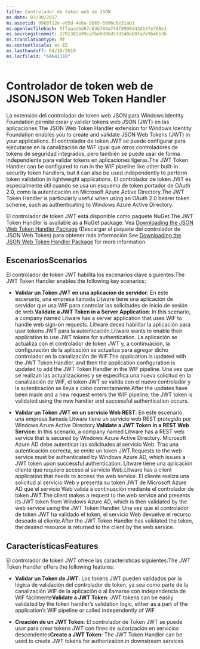 ```yaml
---
title: Controlador de token web de JSON
ms.date: 03/30/2017
ms.assetid: 9968f12e-e05d-4e6a-9b65-6896c0e31ab1
ms.openlocfilehash: 5ffaaaebd87c63b784a749f8998d43d14fe768e1
ms.sourcegitcommit: 2701302a99cafbe0d86d53d540eb0fa7e9b46b36
ms.translationtype: MT
ms.contentlocale: es-ES
ms.lasthandoff: 04/28/2019
ms.locfileid: "64641110"
---
```

# <a name="json-web-token-handler"></a><span data-ttu-id="da4b6-102">Controlador de token web de JSON</span><span class="sxs-lookup"><span data-stu-id="da4b6-102">JSON Web Token Handler</span></span>
<span data-ttu-id="da4b6-103">La extensión del controlador de token web JSON para Windows Identity Foundation permite crear y validar tokens web JSON (JWT) en las aplicaciones.</span><span class="sxs-lookup"><span data-stu-id="da4b6-103">The JSON Web Token Handler extension for Windows Identity Foundation enables you to create and validate JSON Web Tokens (JWT) in your applications.</span></span> <span data-ttu-id="da4b6-104">El controlador de token JWT se puede configurar para ejecutarse en la canalización de WIF igual que otros controladores de tokens de seguridad integrados, pero también se puede usar de forma independiente para validar tokens en aplicaciones ligeras.</span><span class="sxs-lookup"><span data-stu-id="da4b6-104">The JWT Token Handler can be configured to run in the WIF pipeline like other built-in security token handlers, but it can also be used independently to perform token validation in lightweight applications.</span></span> <span data-ttu-id="da4b6-105">El controlador de token JWT es especialmente útil cuando se usa un esquema de token portador de OAuth 2.0, como la autenticación en Microsoft Azure Active Directory.</span><span class="sxs-lookup"><span data-stu-id="da4b6-105">The JWT Token Handler is particularly useful when using an OAuth 2.0 bearer token scheme, such as authenticating to Windows Azure Active Directory.</span></span>  
  
 <span data-ttu-id="da4b6-106">El controlador de token JWT está disponible como paquete NuGet.</span><span class="sxs-lookup"><span data-stu-id="da4b6-106">The JWT Token Handler is available as a NuGet package.</span></span> <span data-ttu-id="da4b6-107">Vea [Downloading the JSON Web Token Handler Package](../../../docs/framework/security/downloading-the-json-web-token-handler-package.md) (Descargar el paquete del controlador de JSON Web Token) para obtener más información.</span><span class="sxs-lookup"><span data-stu-id="da4b6-107">See [Downloading the JSON Web Token Handler Package](../../../docs/framework/security/downloading-the-json-web-token-handler-package.md) for more information.</span></span>  
  
## <a name="scenarios"></a><span data-ttu-id="da4b6-108">Escenarios</span><span class="sxs-lookup"><span data-stu-id="da4b6-108">Scenarios</span></span>  
 <span data-ttu-id="da4b6-109">El controlador de token JWT habilita los escenarios clave siguientes:</span><span class="sxs-lookup"><span data-stu-id="da4b6-109">The JWT Token Handler enables the following key scenarios:</span></span>  
  
- <span data-ttu-id="da4b6-110">**Validar un Token JWT en una aplicación de servidor**: En este escenario, una empresa llamada Litware tiene una aplicación de servidor que usa WIF para controlar las solicitudes de inicio de sesión de web.</span><span class="sxs-lookup"><span data-stu-id="da4b6-110">**Validate a JWT Token in a Server Application**: In this scenario, a company named Litware has a server application that uses WIF to handle web sign-on requests.</span></span> <span data-ttu-id="da4b6-111">Litware desea habilitar la aplicación para usar tokens JWT para la autenticación.</span><span class="sxs-lookup"><span data-stu-id="da4b6-111">Litware wants to enable their application to use JWT tokens for authentication.</span></span> <span data-ttu-id="da4b6-112">La aplicación se actualiza con el controlador de token JWT y, a continuación, la configuración de la aplicación se actualiza para agregar dicho controlador en la canalización de WIF.</span><span class="sxs-lookup"><span data-stu-id="da4b6-112">The application is updated with the JWT Token Handler, and then the application configuration is updated to add the JWT Token Handler in the WIF pipeline.</span></span> <span data-ttu-id="da4b6-113">Una vez que se realizan las actualizaciones y se especifica una nueva solicitud en la canalización de WIF, el token JWT se valida con el nuevo controlador y la autenticación se lleva a cabo correctamente.</span><span class="sxs-lookup"><span data-stu-id="da4b6-113">After the updates have been made and a new request enters the WIF pipeline, the JWT token is validated using the new handler and successful authentication occurs.</span></span>  
  
- <span data-ttu-id="da4b6-114">**Validar un Token JWT en un servicio Web REST**: En este escenario, una empresa llamada Litware tiene un servicio web REST protegido por Windows Azure Active Directory.</span><span class="sxs-lookup"><span data-stu-id="da4b6-114">**Validate a JWT Token in a REST Web Service**: In this scenario, a company named Litware has a REST web service that is secured by Windows Azure Active Directory.</span></span> <span data-ttu-id="da4b6-115">Microsoft Azure AD debe autenticar las solicitudes al servicio Web. Tras una autenticación correcta, se emite un token JWT.</span><span class="sxs-lookup"><span data-stu-id="da4b6-115">Requests to the web service must be authenticated by Windows Azure AD, which issues a JWT token upon successful authentication.</span></span> <span data-ttu-id="da4b6-116">Litware tiene una aplicación cliente que requiere acceso al servicio Web.</span><span class="sxs-lookup"><span data-stu-id="da4b6-116">Litware has a client application that needs to access the web service.</span></span> <span data-ttu-id="da4b6-117">El cliente realiza una solicitud al servicio Web y presenta su token JWT de Microsoft Azure AD que el servicio Web valida a continuación mediante el controlador de token JWT.</span><span class="sxs-lookup"><span data-stu-id="da4b6-117">The client makes a request to the web service and presents its JWT token from Windows Azure AD, which is then validated by the web service using the JWT Token Handler.</span></span> <span data-ttu-id="da4b6-118">Una vez que el controlador de token JWT ha validado el token, el servicio Web devuelve el recurso deseado al cliente.</span><span class="sxs-lookup"><span data-stu-id="da4b6-118">After the JWT Token Handler has validated the token, the desired resource is returned to the client by the web service.</span></span>  
  
## <a name="features"></a><span data-ttu-id="da4b6-119">Características</span><span class="sxs-lookup"><span data-stu-id="da4b6-119">Features</span></span>  
 <span data-ttu-id="da4b6-120">El controlador de token JWT ofrece las características siguientes:</span><span class="sxs-lookup"><span data-stu-id="da4b6-120">The JWT Token Handler offers the following features:</span></span>  
  
- <span data-ttu-id="da4b6-121">**Validar un Token de JWT**: Los tokens JWT pueden validados por la lógica de validación del controlador de token, ya sea como parte de la canalización WIF de la aplicación o al llamarse con independencia de WIF fácilmente</span><span class="sxs-lookup"><span data-stu-id="da4b6-121">**Validate a JWT Token**: JWT tokens can be easily validated by the token handler’s validation logic, either as a part of the application’s WIF pipeline or called independently of WIF</span></span>  
  
- <span data-ttu-id="da4b6-122">**Creación de un JWT Token**: El controlador de Token JWT se puede usar para crear tokens JWT con fines de autorización en servicios descendentes</span><span class="sxs-lookup"><span data-stu-id="da4b6-122">**Create a JWT Token**: The JWT Token Handler can be used to create JWT tokens for authorization in downstream services</span></span>
